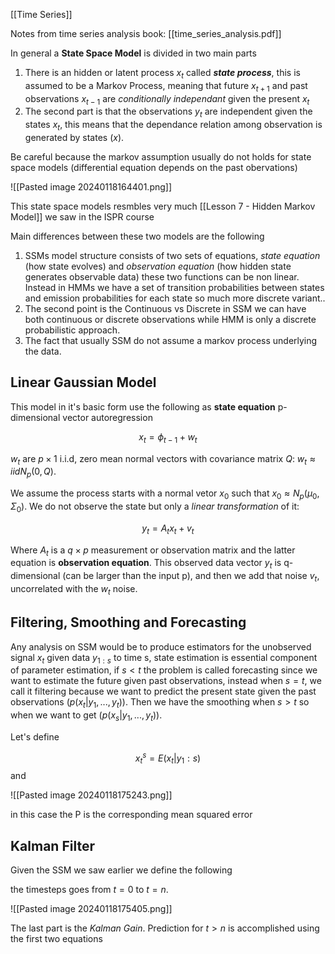 [[Time Series]]

Notes from time series analysis book: [[time_series_analysis.pdf]]

In general a **State Space Model** is divided in two main parts

1. There is an hidden or latent process $x_t$ called ***state process***, this is assumed to be a Markov Process, meaning that future $x_{t+1}$ and past observations $x_{t-1}$ are *conditionally independant* given the present $x_t$
2. The second part is that the observations $y_t$ are independent given the states $x_t$, this means that the dependance relation among observation is generated by states ($x$). 

Be careful because the markov  assumption usually do not holds for state space models (differential equation depends on the past obervations)

![[Pasted image 20240118164401.png]]

This state space models resmbles very much [[Lesson 7 - Hidden Markov Model]] we saw in the ISPR course

Main differences between these two models are the following

1. SSMs model structure consists of two sets of equations, *state equation* (how state evolves) and *observation equation* (how hidden state generates observable data) these two functions can be non linear. Instead in HMMs we have a set of transition probabilities between states and emission probabilities for each state so much more discrete variant..
2. The second point is the Continuous vs Discrete in SSM we can have both continuous or discrete observations while HMM is only a discrete probabilistic approach.
3. The fact that usually SSM do not assume a markov process underlying the data.

## Linear Gaussian Model

This model in it's basic form use the following as **state equation** p-dimensional vector autoregression

$$
x_t = \phi_{t-1}+w_t
$$

$w_t$ are $p \times 1$ i.i.d, zero mean normal vectors with covariance matrix $Q$: $w_t \approx iid N_p(0,Q)$.

We assume the process starts with a normal vetor $x_0$ such that $x_0 \approx N_p(\mu_0,\Sigma_0)$. We do not observe the state but only a *linear transformation* of it:

$$
y_t = A_tx_t+v_t
$$

Where $A_t$ is a $q \times p$ measurement or observation matrix and the latter equation is **observation equation**. This observed data vector $y_t$ is q-dimensional (can be larger than the input p), and then we add that noise $v_t$, uncorrelated with the $w_t$ noise.

## Filtering, Smoothing and Forecasting

Any analysis on SSM would be to produce estimators for the unobserved signal $x_t$ given data $y_{1:s}$ to time s, state estimation is essential component of parameter estimation, if $s < t$ the problem is called forecasting since we want to estimate the future given past observations, instead when $s = t$, we call it filtering because we want to predict the present state given the past observations ($p(x_t | y_1,...,y_t)$). Then we have the smoothing when $s > t$ so when we want to get ($p(x_s | y_1,...,y_t)$).

Let's define 

$$
x_t^s = E(x_t | y_1:s)
$$
and 

![[Pasted image 20240118175243.png]]

in this case the P is the corresponding mean squared error
## Kalman Filter

Given the SSM we saw earlier we define the following

the timesteps goes from $t=0$ to $t=n$.

![[Pasted image 20240118175405.png]]

The last part is the *Kalman Gain*. Prediction for $t>n$ is accomplished using the first two equations